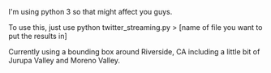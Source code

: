 I'm using python 3 so that might affect you guys.

To use this, just use python twitter_streaming.py > [name of file you want to put the results in]

Currently using a bounding box around Riverside, CA including a little bit of Jurupa Valley and Moreno Valley.